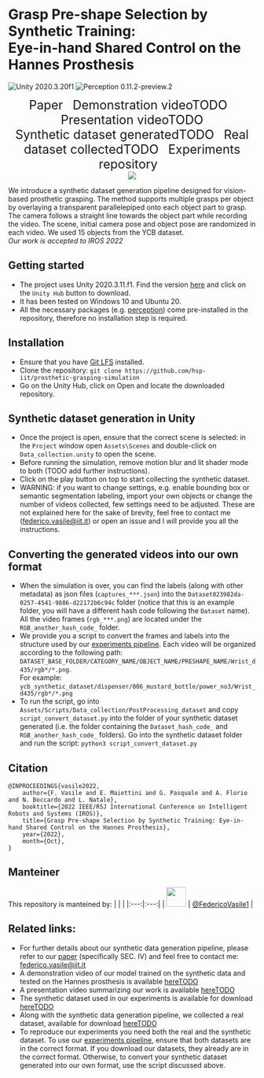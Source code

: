 
# Grasp Pre-shape Selection by Synthetic Training: <br>Eye-in-hand Shared Control on the Hannes Prosthesis 

<img src="https://img.shields.io/badge/Unity-2020.3.11f1-green.svg?style=flat-square" alt="Unity 2020.3.20f1"> <img src="https://img.shields.io/badge/Perception-0.11.2--preview.2-blue.svg?style=flat-square" alt="Perception 0.11.2-preview.2">



<p align="center">
  <a href="https://arxiv.org/abs/2203.09812" style="font-size: 25px; text-decoration: none">Paper</a>
  &nbsp; &nbsp;
  <a href="" style="font-size: 25px; text-decoration: none">Demonstration videoTODO</a>
  &nbsp; &nbsp;
  <a href="" style="font-size: 25px; text-decoration: none">Presentation videoTODO</a>
  <br>
  <a href="" style="font-size: 25px; text-decoration: none">Synthetic dataset generatedTODO</a>
  &nbsp; &nbsp;
  <a href="" style="font-size: 25px; text-decoration: none">Real dataset collectedTODO</a>
  &nbsp; &nbsp;
  <a href="https://github.com/hsp-iit/prosthetic-grasping-experiments" style="font-size: 25px; text-decoration: none">Experiments repository</a>
  &nbsp; &nbsp;
  <br>
  <img src="https://user-images.githubusercontent.com/50639319/191701556-514403b3-4579-4cea-bafb-67aa4d0a20c8.gif">
</p>

We introduce a synthetic dataset generation pipeline designed for vision-based prosthetic grasping. The method supports multiple grasps per object by overlaying a transparent parallelepiped onto each object part to grasp. The camera follows a straight line towards the object part while recording the video. The scene, initial camera pose and object pose are randomized in each video. We used 15 objects from the YCB dataset. <br>_Our work is accepted to IROS 2022_

## Getting started
- The project uses Unity 2020.3.11.f1. Find the version [here](https://unity3d.com/get-unity/download/archive) and click on the `Unity Hub` button to download.
- It has been tested on Windows 10 and Ubuntu 20.
- All the necessary packages (e.g. [perception](https://github.com/Unity-Technologies/com.unity.perception)) come pre-installed in the repository, therefore no installation step is required.

## Installation
- Ensure that you have [Git LFS](https://docs.github.com/en/repositories/working-with-files/managing-large-files/installing-git-large-file-storage) installed.
- Clone the repository: `git clone https://github.com/hsp-iit/prosthetic-grasping-simulation`
- Go on the Unity Hub, click on Open and locate the downloaded repository.

## Synthetic dataset generation in Unity
- Once the project is open, ensure that the correct scene is selected: in the `Project` window open `Assets\Scenes` and double-click on `Data_collection.unity` to open the scene.
- Before running the simulation, remove motion blur and lit shader mode to both (TODO add further instructions).
- Click on the play button on top to start collecting the synthetic dataset.
- WARNING: if you want to change settings, e.g. enable bounding box or semantic segmentation labeling, import your own objects or change the number of videos collected, few settings need to be adjusted. These are not explained here for the sake of brevity, feel free to contact me (federico.vasile@iit.it) or open an issue and I will provide you all the instructions.

## Converting the generated videos into our own format
- When the simulation is over, you can find the labels (along with other metadata) as json files (`captures_***.json`) into the `Dataset023982da-0257-4541-9886-d22172b6c94c` folder (notice that this is an example folder, you will have a different hash code following the `Dataset` name). <br>All the video frames (`rgb_***.png`) are located under the `RGB_another_hash_code_` folder.
- We provide you a script to convert the frames and labels into the structure used by our [experiments pipeline](https://github.com/hsp-iit/prosthetic-grasping-experiments). Each video will be organized according to the following path: `DATASET_BASE_FOLDER/CATEGORY_NAME/OBJECT_NAME/PRESHAPE_NAME/Wrist_d435/rgb*/*.png`. <br>For example: `ycb_synthetic_dataset/dispenser/006_mustard_bottle/power_no3/Wrist_d435/rgb*/*.png`
- To run the script, go into `Assets/Scripts/Data_collection/PostProcessing_dataset` and copy `script_convert_dataset.py` into the folder of your synthetic dataset generated (i.e. the folder containing the `Dataset_hash_code_` and `RGB_another_hash_code_` folders). Go into the synthetic dataset folder and run the script: `python3 script_convert_dataset.py`

## Citation
```
@INPROCEEDINGS{vasile2022,
	author={F. Vasile and E. Maiettini and G. Pasquale and A. Florio and N. Boccardo and L. Natale},
	booktitle={2022 IEEE/RSJ International Conference on Intelligent Robots and Systems (IROS)},
	title={Grasp Pre-shape Selection by Synthetic Training: Eye-in-hand Shared Control on the Hannes Prosthesis},
	year={2022},
	month={Oct},
}
```
## Manteiner
This repository is manteined by:
| | |
|:---:|:---:|
| [<img src="https://github.com/FedericoVasile1.png" width="40">](https://github.com/FedericoVasile1) | [@FedericoVasile1](https://github.com/FedericoVasile1) |

## Related links:
- For further details about our synthetic data generation pipeline, please refer to our [paper](https://arxiv.org/abs/2203.09812) (specifically SEC. IV) and feel free to contact me: federico.vasile@iit.it
- A demonstration video of our model trained on the synthetic data and tested on the Hannes prosthesis is available [hereTODO]()
- A presentation video summarizing our work is available [hereTODO]()
- The synthetic dataset used in our experiments is available for download [hereTODO]()
- Along with the synthetic data generation pipeline, we collected a real dataset, available for download [hereTODO]()
- To reproduce our experiments  you need both the real and the synthetic dataset. To use our [experiments pipeline](https://github.com/hsp-iit/prosthetic-grasping-experiments), ensure that both datasets are in the correct format. If you download our datasets, they already are in the correct format. Otherwise, to convert your synthetic dataset generated into our own format, use the script discussed above.